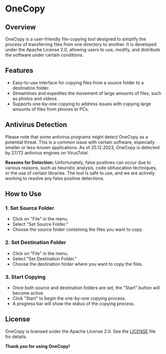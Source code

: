 # OneCopy

## Overview

OneCopy is a user-friendly file-copying tool designed to simplify the process of transferring files from one directory to another. It is developed under the Apache License 2.0, allowing users to use, modify, and distribute the software under certain conditions.

## Features

- Easy-to-use interface for copying files from a source folder to a destination folder.
- Streamlines and expedites the movement of large amounts of files, such as photos and videos.
- Supports one-by-one copying to address issues with copying large amounts of files from phones to PCs.

## Antivirus Detection

Please note that some antivirus programs might detect OneCopy as a potential threat. This is a common issue with certain software, especially smaller or less-known applications. As of 25.12.2023, OneCopy is detected by 27/72 antivirus engines on VirusTotal.

**Reasons for Detection:**
Unfortunately, false positives can occur due to various reasons, such as heuristic analysis, code obfuscation techniques, or the use of certain libraries. The tool is safe to use, and we are actively working to resolve any false positive detections.

## How to Use

### 1. Set Source Folder
- Click on "File" in the menu.
- Select "Set Source Folder."
- Choose the source folder containing the files you want to copy.

### 2. Set Destination Folder
- Click on "File" in the menu.
- Select "Set Destination Folder."
- Choose the destination folder where you want to copy the files.

### 3. Start Copying
- Once both source and destination folders are set, the "Start" button will become active.
- Click "Start" to begin the one-by-one copying process.
- A progress bar will show the status of the copying process.

## License

OneCopy is licensed under the Apache License 2.0. See the [LICENSE](LICENSE) file for details.

**Thank you for using OneCopy!**

